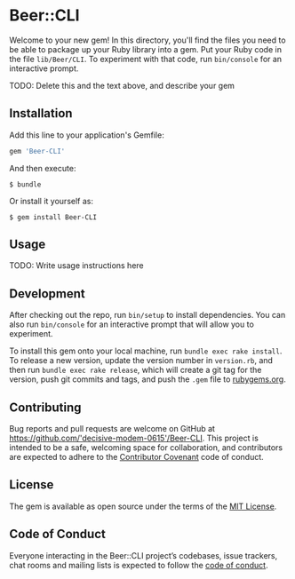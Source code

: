# Beer::CLI

Welcome to your new gem! In this directory, you'll find the files you need to be able to package up your Ruby library into a gem. Put your Ruby code in the file `lib/Beer/CLI`. To experiment with that code, run `bin/console` for an interactive prompt.

TODO: Delete this and the text above, and describe your gem

## Installation

Add this line to your application's Gemfile:

```ruby
gem 'Beer-CLI'
```

And then execute:

    $ bundle

Or install it yourself as:

    $ gem install Beer-CLI

## Usage

TODO: Write usage instructions here

## Development

After checking out the repo, run `bin/setup` to install dependencies. You can also run `bin/console` for an interactive prompt that will allow you to experiment.

To install this gem onto your local machine, run `bundle exec rake install`. To release a new version, update the version number in `version.rb`, and then run `bundle exec rake release`, which will create a git tag for the version, push git commits and tags, and push the `.gem` file to [rubygems.org](https://rubygems.org).

## Contributing

Bug reports and pull requests are welcome on GitHub at https://github.com/'decisive-modem-0615'/Beer-CLI. This project is intended to be a safe, welcoming space for collaboration, and contributors are expected to adhere to the [Contributor Covenant](http://contributor-covenant.org) code of conduct.

## License

The gem is available as open source under the terms of the [MIT License](https://opensource.org/licenses/MIT).

## Code of Conduct

Everyone interacting in the Beer::CLI project’s codebases, issue trackers, chat rooms and mailing lists is expected to follow the [code of conduct](https://github.com/'decisive-modem-0615'/Beer-CLI/blob/master/CODE_OF_CONDUCT.md).
